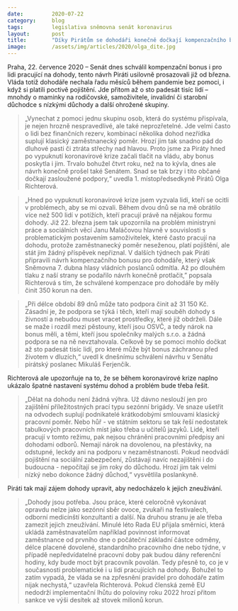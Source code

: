 ```yaml
---
date:         2020-07-22
category:     blog
tags:         legislativa sněmovna senát koronavirus 
layout:       post
title:        "Díky Pirátům se dohodáři konečně dočkají kompenzačního bonusu a podpory státu. Návrh schválil Senát"
image:        /assets/img/articles/2020/olga_dite.jpg
---   
```



Praha, 22. července 2020 –  Senát dnes schválil kompenzační bonus i pro lidi pracující na dohody, tento návrh Piráti usilovně prosazovali již od března. Vláda totiž dohodáře nechala řadu měsíců během pandemie bez pomoci, i když si platili poctivě pojištění. Jde přitom až o sto padesát tisíc lidí – mnohdy o maminky na rodičovské, samoživitele, invalidní či starobní důchodce s nízkými důchody a další ohrožené skupiny. 
> „Vynechat z pomoci jednu skupinu osob, která do systému přispívala, je nejen hrozně nespravedlivé, ale také neprozřetelné. Jde velmi často o lidi bez finančních rezerv, kombinací několika dohod nezřídka suplují klasický zaměstnanecký poměr. Hrozí jim tak snadno pád do dluhové pasti či ztráta střechy nad hlavou. Proto jsme za Piráty hned po vypuknutí koronavirové krize začali tlačit na vládu, aby bonus poskytla i jim. Trvalo bohužel čtvrt roku, než na to kývla, dnes ale návrh konečně prošel také Senátem. Snad se tak brzy i tito občané dočkají zasloužené podpory,“ uvedla 1. místopředsedkyně Pirátů Olga Richterová.

> „Hned po vypuknutí koronavirové krize jsem vyzvala lidi, kteří se ocitli v problémech, aby se mi ozvali. Během dvou dnů se na mě obrátilo více než 500 lidí v potížích, kteří pracují právě na nějakou formu dohody. Již 22. března jsem tak upozornila na problém ministryni práce a sociálních věcí Janu Maláčovou hlavně v souvislosti s problematickým postavením samoživitelek, které často pracují na dohodu, protože zaměstnanecký poměr neseženou, platí pojištění, ale stát jim žádný příspěvek nepřiznal. V dalších týdnech pak Piráti připravili návrh kompenzačního bonusu pro dohodáře, který však Sněmovna 7. dubna hlasy vládních poslanců odmítla. Až po dlouhém tlaku z naší strany se podařilo návrh konečně protlačit,” popsala Richterová s tím, že schválené kompenzace pro dohodáře by měly činit  350 korun na den. 

> „Při délce období 89 dnů může tato podpora činit až 31 150 Kč. Zásadní je, že podpora se týká i těch, kteří mají souběh dohody s živností a nebudou muset vracet prostředky, které již obdrželi. Dále se maže i rozdíl mezi pěstouny, kteří jsou OSVČ, a tedy nárok na bonus měli, a těmi, kteří jsou společníky malých s.r.o. a žádná podpora se na ně nevztahovala. Celkově by se pomoci mohlo dočkat až sto padesát tisíc lidí, pro které může být bonus záchranou před životem v dluzích,“ uvedl k dnešnímu schválení návrhu v Senátu pirátský poslanec Mikuláš Ferjenčík.

Richterová ale upozorňuje na to, že se během koronavirové krize naplno ukázalo špatné nastavení systému dohod a problém bude třeba řešit. 
> „Dělat na dohodu není žádná výhra. Už dávno neslouží jen pro zajištění příležitostných prací typu sezónní brigády. Ve snaze ušetřit na odvodech suplují podnikatelé krátkodobými smlouvami klasický pracovní poměr. Nebo hůř - ve státním sektoru se tak řeší nedostatek tabulkových pracovních míst jako třeba u učitelů jazyků. Lidé, kteří pracují v tomto režimu, pak nejsou chráněni pracovními předpisy ani dohodami odborů. Nemají nárok na dovolenou, na přestávky, na odstupné, leckdy ani na podporu v nezaměstnanosti. Pokud neodvádí pojištění na sociální zabezpečení, zůstávají navíc nezajištěni i do budoucna - nepočítají se jim roky do důchodu. Hrozí jim tak velmi nízký nebo dokonce žádný důchod,“ vysvětlila poslankyně. 

Piráti tak mají zájem dohody upravit, aby nedocházelo k jejich zneužívání. 
> „Dohody jsou potřeba. Jsou práce, které celoročně vykonávat opravdu nelze jako sezónní sběr ovoce, zvukaři na festivalech, odborní medicínští konzultanti a další. Na druhou stranu je ale třeba zamezit jejich zneužívání. Minulé léto Rada EU přijala směrnici, která ukládá zaměstnavatelům například povinnost informovat zaměstnance od prvního dne o počáteční základní částce odměny, délce placené dovolené, standardního pracovního dne nebo týdne, v případě nepředvídatelné pracovní doby pak budou dány referenční hodiny, kdy bude moct být pracovník povolán. Tedy přesně to, co je v současnosti problematické i u lidí pracujících na dohody. Bohužel to zatím vypadá, že vláda se na zpřesnění pravidel pro dohodáře zatím nijak nechystá,“ uzavřela Richterová. Pokud členská země EU nedodrží implementační lhůtu do poloviny roku 2022 hrozí přitom sankce ve výši desítek až stovek milionů korun. 
